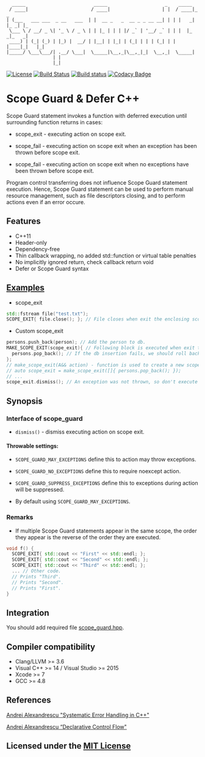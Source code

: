 ```text
  _____                         _____                     _    _____
 / ____|                       / ____|                   | |  / ____|_     _
| (___   ___ ___  _ __   ___  | |  __ _   _  __ _ _ __ __| | | |   _| |_ _| |_
 \___ \ / __/ _ \| '_ \ / _ \ | | |_ | | | |/ _` | '__/ _` | | |  |_   _|_   _|
 ____) | (_| (_) | |_) |  __/ | |__| | |_| | (_| | | | (_| | | |____|_|   |_|
|_____/ \___\___/| .__/ \___|  \_____|\__,_|\__,_|_|  \__,_|  \_____|
                 | |
                 |_|
```

[![License](https://img.shields.io/github/license/Neargye/scope_guard.svg)](LICENSE)
[![Build Status](https://travis-ci.org/Neargye/scope_guard.svg?branch=master)](https://travis-ci.org/Neargye/scope_guard)
[![Build status](https://ci.appveyor.com/api/projects/status/yi394vgtwd0i2kco/branch/master?svg=true)](https://ci.appveyor.com/project/Neargye/scope-guard/branch/master)
[![Codacy Badge](https://api.codacy.com/project/badge/Grade/f5aa0553701f4f84bd51f2efda879972)](https://www.codacy.com/app/Neargye/scope_guard?utm_source=github.com&amp;utm_medium=referral&amp;utm_content=Neargye/scope_guard&amp;utm_campaign=Badge_Grade)

# Scope Guard & Defer C++

Scope Guard statement invokes a function with deferred execution until surrounding function returns in cases:

* scope_exit - executing action on scope exit.

* scope_fail - executing action on scope exit when an exception has been thrown before scope exit.

* scope_fail - executing action on scope exit when no exceptions have been thrown before scope exit.

Program control transferring does not influence Scope Guard statement execution. Hence, Scope Guard statement can be used to perform manual resource management, such as file descriptors closing, and to perform actions even if an error occure.

## Features

* C++11
* Header-only
* Dependency-free
* Thin callback wrapping, no added std::function or virtual table penalties
* No implicitly ignored return, check callback return void
* Defer or Scope Guard syntax

## [Examples](example/example.cpp)

* scope_exit

```cpp
std::fstream file("test.txt");
SCOPE_EXIT{ file.close(); }; // File closes when exit the enclosing scope or errors occure.
```

* Custom scope_exit

```cpp
persons.push_back(person); // Add the person to db.
MAKE_SCOPE_EXIT(scope_exit){ // Following block is executed when exit the enclosing scope or errors occure.
  persons.pop_back(); // If the db insertion fails, we should roll back.
};
// make_scope_exit(A&& action) - function is used to create a new scope_exit object. It can be instantiated with a lambda function, a std::function<void()>, a functor, or a void(*)() function pointer.
// auto scope_exit = make_scope_exit([]{ persons.pop_back(); });
// ...
scope_exit.dismiss(); // An exception was not thrown, so don't execute the scope_exit.
```

## Synopsis

### Interface of scope_guard

* `dismiss()` - dismiss executing action on scope exit.

#### Throwable settings:

* `SCOPE_GUARD_MAY_EXCEPTIONS` define this to action may throw exceptions.

* `SCOPE_GUARD_NO_EXCEPTIONS` define this to require noexcept action.

* `SCOPE_GUARD_SUPPRESS_EXCEPTIONS` define this to exceptions during action will be suppressed.

* By default using `SCOPE_GUARD_MAY_EXCEPTIONS`.

### Remarks

* If multiple Scope Guard statements appear in the same scope, the order they appear is the reverse of the order they are executed.

```cpp
void f() {
  SCOPE_EXIT{ std::cout << "First" << std::endl; };
  SCOPE_EXIT{ std::cout << "Second" << std::endl; };
  SCOPE_EXIT{ std::cout << "Third" << std::endl; };
  ... // Other code.
  // Prints "Third".
  // Prints "Second".
  // Prints "First".
}
```

## Integration

You should add required file [scope_guard.hpp](include/scope_guard.hpp).

## Compiler compatibility

* Clang/LLVM >= 3.6
* Visual C++ >= 14 / Visual Studio >= 2015
* Xcode >= 7
* GCC >= 4.8

## References

[Andrei Alexandrescu "Systematic Error Handling in C++"](https://channel9.msdn.com/Shows/Going+Deep/C-and-Beyond-2012-Andrei-Alexandrescu-Systematic-Error-Handling-in-C)

[Andrei Alexandrescu “Declarative Control Flow"](https://youtu.be/WjTrfoiB0MQ)

## Licensed under the [MIT License](LICENSE)
